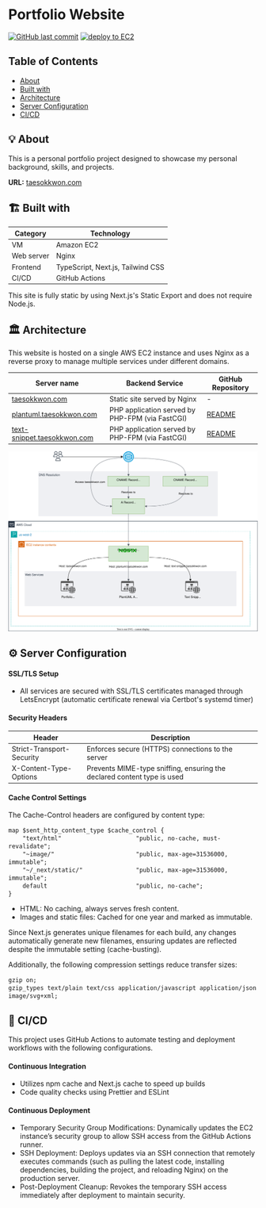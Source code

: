 # Portfolio Website

[![GitHub last commit](https://img.shields.io/github/last-commit/tkwonn/portfolio?color=chocolate)](https://github.com/tkwonn/portfolio/commits/)
[![deploy to EC2](https://github.com/tkwonn/portfolio/actions/workflows/deploy.yml/badge.svg)](https://github.com/tkwonn/portfolio/actions/workflows/deploy.yml)

## Table of Contents

-   [About](#-about)
-   [Built with](#️-built-with)
-   [Architecture](#️-architecture)
-   [Server Configuration](#️-server-configuration)
-   [CI/CD](#-cicd)

## 💡 About

This is a personal portfolio project designed to showcase my personal background, skills, and projects.

**URL:** [taesokkwon.com](https://taesokkwon.com)

## 🏗️ Built with

| **Category** | **Technology**                    |
| ------------ | --------------------------------- |
| VM           | Amazon EC2                        |
| Web server   | Nginx                             |
| Frontend     | TypeScript, Next.js, Tailwind CSS |
| CI/CD        | GitHub Actions                    |

This site is fully static by using Next.js's Static Export and does not require Node.js.

## 🏛️ Architecture

This website is hosted on a single AWS EC2 instance and uses Nginx as a reverse proxy to manage multiple services under different domains.

| **Server name**                                                                               | **Backend Service**                             | **GitHub Repository**                                                       |
| --------------------------------------------------------------------------------------------- | ----------------------------------------------- | --------------------------------------------------------------------------- |
| <a href="https://taesokkwon.com" target="_blank">taesokkwon.com</a>                           | Static site served by Nginx                     | -                                                                           |
| <a href="https://plantuml.taesokkwon.com" target="_blank">plantuml.taesokkwon.com</a>         | PHP application served by PHP-FPM (via FastCGI) | <a href="https://github.com/tkwonn/plantuml" target="_blank">README</a>     |
| <a href="https://text-snippet.taesokkwon.com" target="_blank">text-snippet.taesokkwon.com</a> | PHP application served by PHP-FPM (via FastCGI) | <a href="https://github.com/tkwonn/text-snippet" target="_blank">README</a> |

![System Architecture](docs/architecture.svg)

## ⚙️ Server Configuration

#### SSL/TLS Setup

-   All services are secured with SSL/TLS certificates managed through LetsEncrypt (automatic certificate renewal via Certbot's systemd timer)

#### Security Headers

| **Header**                | **Description**                                                         |
| ------------------------- | ----------------------------------------------------------------------- |
| Strict-Transport-Security | Enforces secure (HTTPS) connections to the server                       |
| X-Content-Type-Options    | Prevents MIME-type sniffing, ensuring the declared content type is used |

#### Cache Control Settings

The Cache-Control headers are configured by content type:

```nginx
map $sent_http_content_type $cache_control {
    "text/html"                     "public, no-cache, must-revalidate";
    "~image/"                       "public, max-age=31536000, immutable";
    "~/_next/static/"               "public, max-age=31536000, immutable";
    default                         "public, no-cache";
}
```

-   HTML: No caching, always serves fresh content.
-   Images and static files: Cached for one year and marked as immutable.

Since Next.js generates unique filenames for each build, any changes automatically generate new filenames, ensuring updates are reflected despite the immutable setting (cache-busting).

Additionally, the following compression settings reduce transfer sizes:

```nginx
gzip on;
gzip_types text/plain text/css application/javascript application/json image/svg+xml;
```

## 🚀 CI/CD

This project uses GitHub Actions to automate testing and deployment workflows with the following configurations.

#### Continuous Integration

-   Utilizes npm cache and Next.js cache to speed up builds
-   Code quality checks using Prettier and ESLint

#### Continuous Deployment

-   Temporary Security Group Modifications: Dynamically updates the EC2 instance’s security group to allow SSH access from the GitHub Actions runner.
-   SSH Deployment: Deploys updates via an SSH connection that remotely executes commands (such as pulling the latest code, installing dependencies, building the project, and reloading Nginx) on the production server.
-   Post-Deployment Cleanup: Revokes the temporary SSH access immediately after deployment to maintain security.
